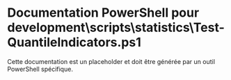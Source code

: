 # Documentation PowerShell pour development\scripts\statistics\Test-QuantileIndicators.ps1

Cette documentation est un placeholder et doit être générée par un outil PowerShell spécifique.

